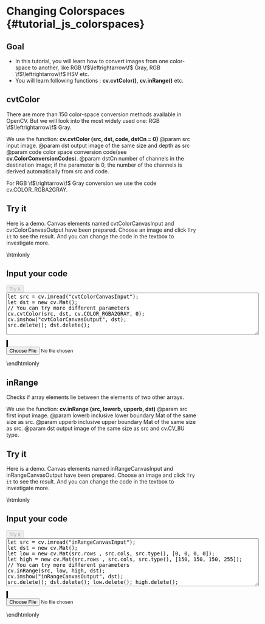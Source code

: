 Changing Colorspaces {#tutorial_js_colorspaces}
====================

Goal
----

-   In this tutorial, you will learn how to convert images from one color-space to another, like
    RGB \f$\leftrightarrow\f$ Gray, RGB \f$\leftrightarrow\f$ HSV etc.
-   You will learn following functions : **cv.cvtColor()**, **cv.inRange()** etc.

cvtColor
--------------------

There are more than 150 color-space conversion methods available in OpenCV. But we will look into
the most widely used one: RGB \f$\leftrightarrow\f$ Gray.

We use the function: **cv.cvtColor (src, dst, code, dstCn = 0)**
@param src    input image.
@param dst    output image of the same size and depth as src
@param code   color space conversion code(see **cv.ColorConversionCodes**).
@param dstCn  number of channels in the destination image; if the parameter is 0, the number of the channels is derived automatically from src and code.

For RGB \f$\rightarrow\f$ Gray conversion we use the code cv.COLOR_RGBA2GRAY.

Try it
------

Here is a demo. Canvas elements named cvtColorCanvasInput and cvtColorCanvasOutput have been prepared. Choose an image and 
click `Try it` to see the result. And you can change the code in the textbox to investigate more.

\htmlonly
<!DOCTYPE html>
<head>
<style>
canvas {
    border: 1px solid black;
}
.err {
    color: red;
}
</style>
</head>
<body>
<div id="cvtColorCodeArea">
<h2>Input your code</h2>
<button id="cvtColorTryIt" disabled="true" onclick="cvtColorExecuteCode()">Try it</button><br>
<textarea rows="7" cols="80" id="cvtColorTestCode" spellcheck="false">
let src = cv.imread("cvtColorCanvasInput");
let dst = new cv.Mat();
// You can try more different parameters
cv.cvtColor(src, dst, cv.COLOR_RGBA2GRAY, 0);
cv.imshow("cvtColorCanvasOutput", dst);
src.delete(); dst.delete();
</textarea>
<p class="err" id="cvtColorErr"></p>
</div>
<div id="cvtColorShowcase">
    <div>
        <canvas id="cvtColorCanvasInput"></canvas>
        <canvas id="cvtColorCanvasOutput"></canvas>
    </div>
    <input type="file" id="cvtColorInput" name="file" />
</div>
<script src="utils.js"></script>
<script async src="opencv.js" id="opencvjs"></script>
<script>
function cvtColorExecuteCode() {
    let cvtColorText = document.getElementById("cvtColorTestCode").value;
    try {
        eval(cvtColorText);
        document.getElementById("cvtColorErr").innerHTML = " ";
    } catch(err) {
        document.getElementById("cvtColorErr").innerHTML = err;
    }
}

loadImageToCanvas("lena.jpg", "cvtColorCanvasInput");
let cvtColorInputElement = document.getElementById("cvtColorInput");
cvtColorInputElement.addEventListener("change", cvtColorHandleFiles, false);
function cvtColorHandleFiles(e) {
    let cvtColorUrl = URL.createObjectURL(e.target.files[0]);
    loadImageToCanvas(cvtColorUrl, "cvtColorCanvasInput");
}
</script>
</body>
\endhtmlonly

inRange
---------------

Checks if array elements lie between the elements of two other arrays.

We use the function: **cv.inRange (src, lowerb, upperb, dst)**
@param src     first input image.
@param lowerb  inclusive lower boundary Mat of the same size as src. 
@param upperb  inclusive upper boundary Mat of the same size as src. 
@param dst     output image of the same size as src and cv.CV_8U type.

Try it
------

Here is a demo. Canvas elements named inRangeCanvasInput and inRangeCanvasOutput have been prepared. Choose an image and 
click `Try it` to see the result. And you can change the code in the textbox to investigate more.

\htmlonly
<!DOCTYPE html>
<head>
</head>
<body>
<div id="inRangeCodeArea">
<h2>Input your code</h2>
<button id="inRangeTryIt" disabled="true" onclick="inRangeExecuteCode()">Try it</button><br>
<textarea rows="8" cols="80" id="inRangeTestCode" spellcheck="false">
let src = cv.imread("inRangeCanvasInput");
let dst = new cv.Mat();
let low = new cv.Mat(src.rows , src.cols, src.type(), [0, 0, 0, 0]);
let high = new cv.Mat(src.rows , src.cols, src.type(), [150, 150, 150, 255]);
// You can try more different parameters
cv.inRange(src, low, high, dst);
cv.imshow("inRangeCanvasOutput", dst);
src.delete(); dst.delete(); low.delete(); high.delete();
</textarea>
<p class="err" id="inRangeErr"></p>
</div>
<div id="inRangeShowcase">
    <div>
        <canvas id="inRangeCanvasInput"></canvas>
        <canvas id="inRangeCanvasOutput"></canvas>
    </div>
    <input type="file" id="inRangeInput" name="file" />
</div>
<script>
function inRangeExecuteCode() {
    let inRangeText = document.getElementById("inRangeTestCode").value;
    try {
        eval(inRangeText);
        document.getElementById("inRangeErr").innerHTML = " ";
    } catch(err) {
        document.getElementById("inRangeErr").innerHTML = err;
    }
}

loadImageToCanvas("lena.jpg", "inRangeCanvasInput");
let inRangeInputElement = document.getElementById("inRangeInput");
inRangeInputElement.addEventListener("change", inRangeHandleFiles, false);
function inRangeHandleFiles(e) {
    let inRangeUrl = URL.createObjectURL(e.target.files[0]);
    loadImageToCanvas(inRangeUrl, "inRangeCanvasInput");
}
function onReady() {
    document.getElementById("inRangeTryIt").disabled = false;
    document.getElementById("cvtColorTryIt").disabled = false;
}
if (typeof cv !== 'undefined') {
    onReady();
} else {
    document.getElementById("opencvjs").onload = onReady;
}
</script>
</body>
\endhtmlonly
